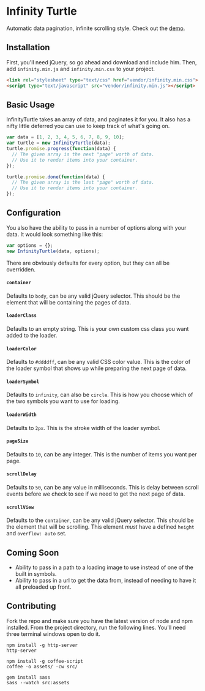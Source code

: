 # Infinity Turtle

Automatic data pagination, infinite scrolling style. Check out the [demo](http://turtleguyy.github.io/infinity-turtle/demo/).

## Installation

First, you'll need jQuery, so go ahead and download and include him. Then, add `infinity.min.js` and `infinity.min.css` to your project.

```html
<link rel="stylesheet" type="text/css" href="vendor/infinity.min.css">
<script type="text/javascript" src="vendor/infinity.min.js"></script>
```

## Basic Usage

InfinityTurtle takes an array of data, and paginates it for you. It also has a nifty little deferred you can use to keep track of what's going on.

```javascript
var data = [1, 2, 3, 4, 5, 6, 7, 8, 9, 10];
var turtle = new InfinityTurtle(data);
turtle.promise.progress(function(data) {
  // The given array is the next "page" worth of data.
  // Use it to render items into your container.
});

turtle.promise.done(function(data) {
  // The given array is the last "page" worth of data.
  // Use it to render items into your container.
});
```

## Configuration

You also have the ability to pass in a number of options along with your data. It would look something like this:

```javascript
var options = {};
new InfinityTurtle(data, options);
```

There are obviously defaults for every option, but they can all be overridden.

#### `container`

Defaults to `body`, can be any valid jQuery selector. This should be the element that will be containing the pages of data.

#### `loaderClass`

Defaults to an empty string. This is your own custom css class you want added to the loader.

#### `loaderColor`

Defaults to `#ddddff`, can be any valid CSS color value. This is the color of the loader symbol that shows up while preparing the next page of data.

#### `loaderSymbol`

Defaults to `infinity`, can also be `circle`. This is how you choose which of the two symbols you want to use for loading.

#### `loaderWidth`

Defaults to `2px`. This is the stroke width of the loader symbol.

#### `pageSize`

Defaults to `10`, can be any integer. This is the number of items you want per page.

#### `scrollDelay`

Defaults to `50`, can be any value in milliseconds. This is delay between scroll events before we check to see if we need to get the next page of data.

#### `scrollView`

Defaults to the `container`, can be any valid jQuery selector. This should be the element that will be scrolling. This element *must* have a defined `height` and `overflow: auto` set.

## Coming Soon

* Ability to pass in a path to a loading image to use instead of one of the built in symbols.
* Ability to pass in a url to get the data from, instead of needing to have it all preloaded up front.

## Contributing

Fork the repo and make sure you have the latest version of node and npm installed. From the project directory, run the following lines. You'll need three terminal windows open to do it.

```
npm install -g http-server
http-server
```

```
npm install -g coffee-script
coffee -o assets/ -cw src/
```

```
gem install sass
sass --watch src:assets
```
